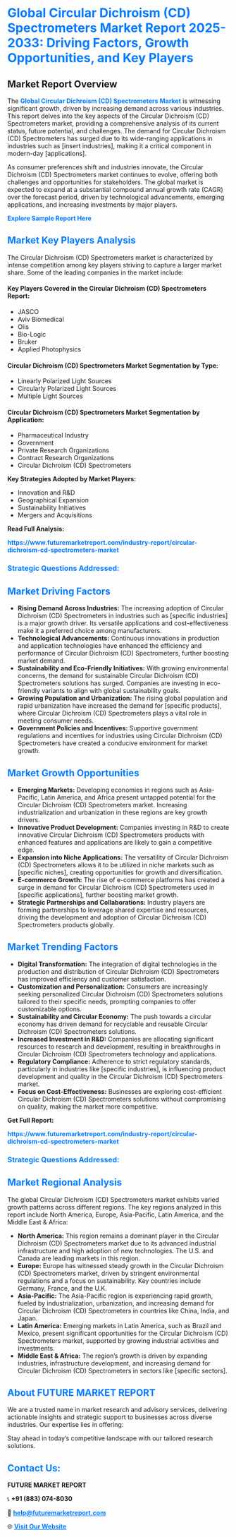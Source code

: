 <h1 style="color: #007BFF;">Global Circular Dichroism (CD) Spectrometers Market Report 2025-2033: Driving Factors, Growth Opportunities, and Key Players</h1>

<section id="overview">
<h2>Market Report Overview</h2>
<p>The <a href="https://www.futuremarketreport.com/industry-report/circular-dichroism-cd-spectrometers-market" style="color: #007BFF; text-decoration: none;"><strong>Global Circular Dichroism (CD) Spectrometers Market</strong></a> is witnessing significant growth, driven by increasing demand across various industries. This report delves into the key aspects of the Circular Dichroism (CD) Spectrometers market, providing a comprehensive analysis of its current status, future potential, and challenges. The demand for Circular Dichroism (CD) Spectrometers has surged due to its wide-ranging applications in industries such as [insert industries], making it a critical component in modern-day [applications].</p>
<p>As consumer preferences shift and industries innovate, the Circular Dichroism (CD) Spectrometers market continues to evolve, offering both challenges and opportunities for stakeholders. The global market is expected to expand at a substantial compound annual growth rate (CAGR) over the forecast period, driven by technological advancements, emerging applications, and increasing investments by major players.</p>
</section>

<section id="overview">
<p><a href="https://www.futuremarketreport.com/request-sample/reportId=125177" style="color: #007BFF; text-decoration: none;"><strong>Explore Sample Report Here</strong></a></p>
</section>

<section id="key-players">
<h2 style="color: #007BFF;">Market Key Players Analysis</h2>
<p>The Circular Dichroism (CD) Spectrometers market is characterized by intense competition among key players striving to capture a larger market share. Some of the leading companies in the market include:</p>
<h4>Key Players Covered in the Circular Dichroism (CD) Spectrometers Report:</h4>
<ul><li>JASCO</li><li>Aviv Biomedical</li><li>Olis</li><li>Bio-Logic</li><li>Bruker</li><li>Applied Photophysics</li></ul>
<h4>Circular Dichroism (CD) Spectrometers Market Segmentation by Type:</h4>
<ul><li>Linearly Polarized Light Sources</li><li>Circularly Polarized Light Sources</li><li>Multiple Light Sources</li></ul>

<h4>Circular Dichroism (CD) Spectrometers Market Segmentation by Application:</h4>
<ul><li>Pharmaceutical Industry</li><li>Government</li><li>Private Research Organizations</li><li>Contract Research Organizations</li><li>Circular Dichroism (CD) Spectrometers</li></ul>
<p><strong>Key Strategies Adopted by Market Players:</strong></p>
<ul>
<li>Innovation and R&D</li>
<li>Geographical Expansion</li>
<li>Sustainability Initiatives</li>
<li>Mergers and Acquisitions</li>
</ul>
</section>

<section>
<p><strong>Read Full Analysis: </strong></p><a href="https://www.futuremarketreport.com/industry-report/circular-dichroism-cd-spectrometers-market" style="color: #007BFF; text-decoration: none;"><strong>https://www.futuremarketreport.com/industry-report/circular-dichroism-cd-spectrometers-market</strong></a>
<h3 style="color: #007BFF;">Strategic Questions Addressed:</h3>
</section>

<section id="driving-factors">
<h2 style="color: #007BFF;">Market Driving Factors</h2>
<ul>
<li><strong>Rising Demand Across Industries:</strong> The increasing adoption of Circular Dichroism (CD) Spectrometers in industries such as [specific industries] is a major growth driver. Its versatile applications and cost-effectiveness make it a preferred choice among manufacturers.</li>
<li><strong>Technological Advancements:</strong> Continuous innovations in production and application technologies have enhanced the efficiency and performance of Circular Dichroism (CD) Spectrometers, further boosting market demand.</li>
<li><strong>Sustainability and Eco-Friendly Initiatives:</strong> With growing environmental concerns, the demand for sustainable Circular Dichroism (CD) Spectrometers solutions has surged. Companies are investing in eco-friendly variants to align with global sustainability goals.</li>
<li><strong>Growing Population and Urbanization:</strong> The rising global population and rapid urbanization have increased the demand for [specific products], where Circular Dichroism (CD) Spectrometers plays a vital role in meeting consumer needs.</li>
<li><strong>Government Policies and Incentives:</strong> Supportive government regulations and incentives for industries using Circular Dichroism (CD) Spectrometers have created a conducive environment for market growth.</li>
</ul>
</section>

<section id="growth-opportunities">
<h2 style="color: #007BFF;">Market Growth Opportunities</h2>
<ul>
<li><strong>Emerging Markets:</strong> Developing economies in regions such as Asia-Pacific, Latin America, and Africa present untapped potential for the Circular Dichroism (CD) Spectrometers market. Increasing industrialization and urbanization in these regions are key growth drivers.</li>
<li><strong>Innovative Product Development:</strong> Companies investing in R&D to create innovative Circular Dichroism (CD) Spectrometers products with enhanced features and applications are likely to gain a competitive edge.</li>
<li><strong>Expansion into Niche Applications:</strong> The versatility of Circular Dichroism (CD) Spectrometers allows it to be utilized in niche markets such as [specific niches], creating opportunities for growth and diversification.</li>
<li><strong>E-commerce Growth:</strong> The rise of e-commerce platforms has created a surge in demand for Circular Dichroism (CD) Spectrometers used in [specific applications], further boosting market growth.</li>
<li><strong>Strategic Partnerships and Collaborations:</strong> Industry players are forming partnerships to leverage shared expertise and resources, driving the development and adoption of Circular Dichroism (CD) Spectrometers products globally.</li>
</ul>
</section>

<section id="trending-factors">
<h2 style="color: #007BFF;">Market Trending Factors</h2>
<ul>
<li><strong>Digital Transformation:</strong> The integration of digital technologies in the production and distribution of Circular Dichroism (CD) Spectrometers has improved efficiency and customer satisfaction.</li>
<li><strong>Customization and Personalization:</strong> Consumers are increasingly seeking personalized Circular Dichroism (CD) Spectrometers solutions tailored to their specific needs, prompting companies to offer customizable options.</li>
<li><strong>Sustainability and Circular Economy:</strong> The push towards a circular economy has driven demand for recyclable and reusable Circular Dichroism (CD) Spectrometers solutions.</li>
<li><strong>Increased Investment in R&D:</strong> Companies are allocating significant resources to research and development, resulting in breakthroughs in Circular Dichroism (CD) Spectrometers technology and applications.</li>
<li><strong>Regulatory Compliance:</strong> Adherence to strict regulatory standards, particularly in industries like [specific industries], is influencing product development and quality in the Circular Dichroism (CD) Spectrometers market.</li>
<li><strong>Focus on Cost-Effectiveness:</strong> Businesses are exploring cost-efficient Circular Dichroism (CD) Spectrometers solutions without compromising on quality, making the market more competitive.</li>
</ul>
</section>

<section>
<p><strong>Get Full Report: </strong></p><a href="https://www.futuremarketreport.com/industry-report/circular-dichroism-cd-spectrometers-market" style="color: #007BFF; text-decoration: none;"><strong>https://www.futuremarketreport.com/industry-report/circular-dichroism-cd-spectrometers-market</strong></a>
<h3 style="color: #007BFF;">Strategic Questions Addressed:</h3>
</section>


<section id="regional-analysis">
<h2 style="color: #007BFF;">Market Regional Analysis</h2>
<p>The global Circular Dichroism (CD) Spectrometers market exhibits varied growth patterns across different regions. The key regions analyzed in this report include North America, Europe, Asia-Pacific, Latin America, and the Middle East & Africa:</p>
<ul>
<li><strong>North America:</strong> This region remains a dominant player in the Circular Dichroism (CD) Spectrometers market due to its advanced industrial infrastructure and high adoption of new technologies. The U.S. and Canada are leading markets in this region.</li>
<li><strong>Europe:</strong> Europe has witnessed steady growth in the Circular Dichroism (CD) Spectrometers market, driven by stringent environmental regulations and a focus on sustainability. Key countries include Germany, France, and the U.K.</li>
<li><strong>Asia-Pacific:</strong> The Asia-Pacific region is experiencing rapid growth, fueled by industrialization, urbanization, and increasing demand for Circular Dichroism (CD) Spectrometers in countries like China, India, and Japan.</li>
<li><strong>Latin America:</strong> Emerging markets in Latin America, such as Brazil and Mexico, present significant opportunities for the Circular Dichroism (CD) Spectrometers market, supported by growing industrial activities and investments.</li>
<li><strong>Middle East & Africa:</strong> The region’s growth is driven by expanding industries, infrastructure development, and increasing demand for Circular Dichroism (CD) Spectrometers in sectors like [specific sectors].</li>
</ul>
</section>

<footer>
<h2 style="color: #007BFF;">About FUTURE MARKET REPORT</h2>
<p>We are a trusted name in market research and advisory services, delivering actionable insights and strategic support to businesses across diverse industries. Our expertise lies in offering:</p>

<p>Stay ahead in today’s competitive landscape with our tailored research solutions.</p>

<h2 style="color: #007BFF;">Contact Us:</h2>
<p><strong>FUTURE MARKET REPORT</strong></p>
<p>📞 <strong>+91 (883) 074-8030</strong></p>
<p>📧 <strong><a href="mailto:help@futuremarketreport.com" style="color: #007BFF;">help@futuremarketreport.com</a></strong></p>
<p>🌐 <strong><a href="https://www.futuremarketreport.com/" style="color: #007BFF;">Visit Our Website</a></strong></p>
</footer>